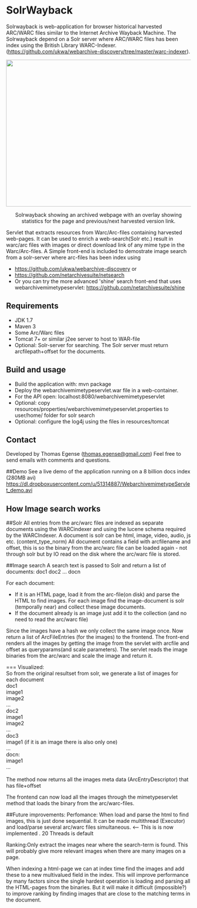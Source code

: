 # SolrWayback

Solrwayback is web-application for browser historical harvested ARC/WARC files similar
to the Internet Archive Wayback Machine. The Solrwayback depend on a Solr server where
ARC/WARC files has been index using the British Library WARC-Indexer. (https://github.com/ukwa/webarchive-discovery/tree/master/warc-indexer).
 

<p align="center"> 
   <img src="https://github.com/netarchivesuite/solrwayback/blob/master/doc/solrwayback_demo.png?raw=true" width="600" height="400"/>
</p>
<p align="center">
Solrwayback showing an archived webpage with an overlay showing statistics for the page and previous/next harvested version link.
</p>


Servlet that extracts resources from Warc/Arc-files containing harvested web-pages.
It can be used to enrich a web-search(Solr etc.) result in warc/arc files with images or direct download link of any mime type in the Warc/Arc-files.
A Simple front-end is included to demostrate image search from a solr-server where arc-files has been index using 
* https://github.com/ukwa/webarchive-discovery or
* https://github.com/netarchivesuite/netsearch
* Or you can try the more advanced 'shine' search front-end that uses webarchivemimetypeservlet: https://github.com/netarchivesuite/shine

## Requirements
 * JDK 1.7
 * Maven 3 
 * Some Arc/Warc files 
 * Tomcat 7+  or similar j2ee server to host to WAR-file
 * Optional: Solr-server for searching. The Solr server must return arcfilepath+offset for the documents.
 
## Build and usage
 * Build the application with: mvn package
 * Deploy the webarchivemimetypeservlet.war file in a web-container.
 * For the API open:  localhost:8080/webarchivemimetypeservlet
 * Optional: copy resources/properties/webarchivemimetypeservlet.properties to user/home/ folder for solr search
 * Optional: configure the log4j using the files in resources/tomcat

## Contact
Developed by Thomas Egense (thomas.egense@gmail.com) 
Feel free to send emails with comments and questions.


##Demo
See a live demo  of the application running on a 8 billion docs index (280MB avi)
https://dl.dropboxusercontent.com/u/51314887/WebarchivemimetypeServlet_demo.avi    


## How Image search works

##Solr 
All entries from the arc/warc files are indexed as separate documents using the WARCindexer and using the lucene schema required by the WARCIndexer.
A document is solr can be html, image, video, audio, js etc. (content_type_norm)
All document contains a field with arcfilename and offset, this is so  the binary from
the arc/warc file can be loaded again - not through solr but by IO read on the disk where the 
arc/warc file is stored.

##Image search
A search text is passed to Solr and return a list of documents:
doc1
doc2
...
docn

For each document:
 * If it is an HTML page, load it from the arc-file(on disk) and parse the HTML to find
   images. For each image find the image-document is solr (temporally near) and collect these image documents.
 * If the document already is an image just add it to the collection (and no need to read the arc/warc file)
 
Since the images have a hash we only collect the same image once.
Now return a list of ArcFileEntries (for the images) to the frontend.
The front-end renders all the images by getting the image from the servlet with arcfile and offset as
queryparams(and scale parameters). The servlet reads the image binaries from the arc/warc and scale the image and return it.

=== Visualized: <br>
So from the original resultset from solr, we generate a list of images for each document <br>
doc1 <br>
   image1 <br>
   image2 <br>
   ...<br>
doc2<br>
   image1<br>
   image2<br>
   ...<br>
doc3<br>
    image1  (if it is an image there is also only one)      <br>
...<br>
docn:<br>
    image1<br>
    ...<br>
<br>
The method now returns all the images meta data (ArcEntryDescriptor) that has file+offset<br>

The frontend can now load all the images through the mimetypeservlet method that loads the binary from
the arc/warc-files.
    
       
##Future improvements:
Perfomance: When load and parse the html to find images, this is just done sequential. It can be made multithread (Executor)
and load/parse several arc/warc files simultaneous. <-- This is is now implemented . 20 Threads is default

Ranking:Only extract the images near where the search-term is found. This will probably give more
relevant images when there are many images on a page.

When indexing a html-page we can at index time find the images and add these to a new multivalued field
in the index. This will improve performance by many factors since the single hardest operation is loading and parsing all the HTML-pages from the binaries. But it will make it difficult (impossible?) to improve ranking by finding images that are close to the matching terms in the document. 


    




